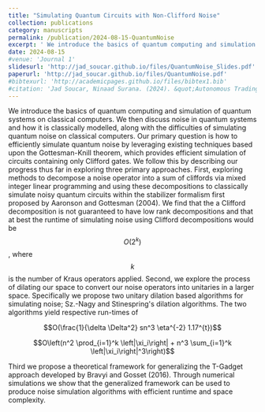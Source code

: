 ```yaml
---
title: "Simulating Quantum Circuits with Non-Clifford Noise"
collection: publications
category: manuscripts
permalink: /publication/2024-08-15-QuantumNoise
excerpt: ' We introduce the basics of quantum computing and simulation of quantum systems on classical computers. We then discuss noise in quantum systems and how instances of noise are classically modelled, along with the difficulties of simulating quantum noise on classical computers. We introduce an extension of the T-Gadget to classically simulate thousands of instances of dampening noise within reasonable memory constraints.'
date: 2024-08-15
#venue: 'Journal 1'
slidesurl: 'http://jad_soucar.github.io/files/QuantumNoise_Slides.pdf'
paperurl: 'http://jad_soucar.github.io/files/QuantumNoise.pdf'
#bibtexurl: 'http://academicpages.github.io/files/bibtex1.bib'
#citation: 'Jad Soucar, Ninaad Surana. (2024). &quot;Autonomous Trading Using Deep Q Learning &quote;'
---
```


We introduce the basics of quantum computing and simulation of quantum systems on classical computers. We then discuss noise in quantum systems and how it is classically modelled, along with the difficulties of simulating quantum noise on classical computers. Our primary question is how to efficiently simulate quantum noise by leveraging existing techniques based upon the Gottesman-Knill theorem, which provides efficient simulation of circuits containing only Clifford gates. We follow this by describing our progress thus far in exploring three primary approaches. First, exploring methods to decompose a noise operator into a sum of cliffords via mixed integer linear programming and using these decompositions to classically simulate noisy quantum circuits within the stabilizer formalism first proposed by Aaronson and Gottesman (2004). We find that the a Clifford decomposition is not guaranteed to have low rank decompositions and that at best the runtime of simulating noise using Clifford decompositions would be $$O(2^k)$$, where $$k$$ is the number of Kraus operators applied. Second, we explore the process of dilating our space to convert our noise operators into unitaries in a larger space. Specifically we propose two unitary dilation based algorithms for simulating noise; Sz.-Nagy and Stinespring's dilation algorithms. The two algorithms yield respective run-times of 

$$O(\frac{1}{\delta \Delta^2} sn^3 \eta^{-2} 1.17^{t})$$ 

$$O\left(n^2 \prod_{i=1}^k \left|\xi_i\right| + n^3 \sum_{i=1}^k \left|\xi_i\right|^3\right)$$ 

Third we propose a theoretical framework for generalizing the T-Gadget approach developed by  Bravyi and Gosset (2016). Through numerical simulations we show that the generalized framework can be used to produce noise simulation algorithms with efficient runtime and space complexity. 
